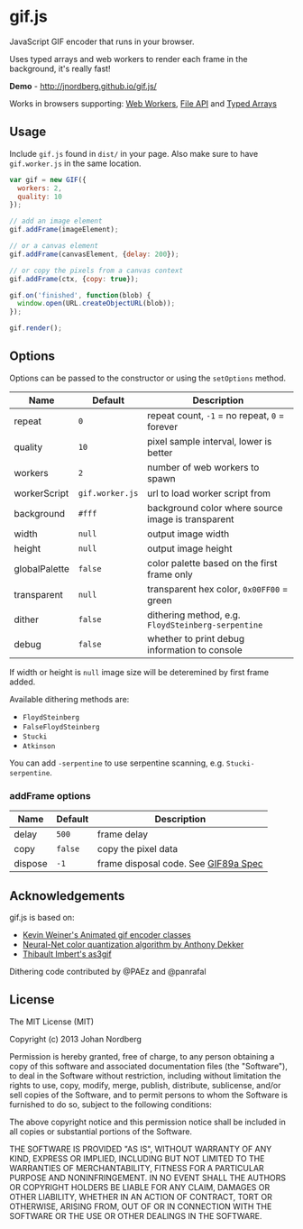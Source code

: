 
# gif.js

JavaScript GIF encoder that runs in your browser.

Uses typed arrays and web workers to render each frame in the background, it's really fast!

**Demo** - http://jnordberg.github.io/gif.js/

Works in browsers supporting: [Web Workers](http://www.w3.org/TR/workers/), [File API](http://www.w3.org/TR/FileAPI/) and [Typed Arrays](https://www.khronos.org/registry/typedarray/specs/latest/)


## Usage

Include `gif.js` found in `dist/` in your page. Also make sure to have `gif.worker.js` in the same location.

```javascript
var gif = new GIF({
  workers: 2,
  quality: 10
});

// add an image element
gif.addFrame(imageElement);

// or a canvas element
gif.addFrame(canvasElement, {delay: 200});

// or copy the pixels from a canvas context
gif.addFrame(ctx, {copy: true});

gif.on('finished', function(blob) {
  window.open(URL.createObjectURL(blob));
});

gif.render();

```

## Options

Options can be passed to the constructor or using the `setOptions` method.

| Name          | Default         | Description                                        |
| --------------|-----------------|----------------------------------------------------|
| repeat        | `0`             | repeat count, `-1` = no repeat, `0` = forever      |
| quality       | `10`            | pixel sample interval, lower is better             |
| workers       | `2`             | number of web workers to spawn                     |
| workerScript  | `gif.worker.js` | url to load worker script from                     |
| background    | `#fff`          | background color where source image is transparent |
| width         | `null`          | output image width                                 |
| height        | `null`          | output image height                                |
| globalPalette | `false`         | color palette based on the first frame only        |
| transparent   | `null`          | transparent hex color, `0x00FF00` = green          |
| dither        | `false`         | dithering method, e.g. `FloydSteinberg-serpentine` |
| debug         | `false`         | whether to print debug information to console      |

If width or height is `null` image size will be deteremined by first frame added.

Available dithering methods are:

 * `FloydSteinberg`
 * `FalseFloydSteinberg`
 * `Stucki`
 * `Atkinson`

You can add `-serpentine` to use serpentine scanning, e.g. `Stucki-serpentine`.

### addFrame options

| Name         | Default         | Description                                        |
| -------------|-----------------|----------------------------------------------------|
| delay        | `500`           | frame delay                                        |
| copy         | `false`         | copy the pixel data                                |
| dispose      | `-1`            | frame disposal code. See [GIF89a Spec][gif89aspec] |

[gif89aspec]: https://www.w3.org/Graphics/GIF/spec-gif89a.txt

## Acknowledgements

gif.js is based on:

 * [Kevin Weiner's Animated gif encoder classes](http://www.fmsware.com/stuff/gif.html)
 * [Neural-Net color quantization algorithm by Anthony Dekker](http://members.ozemail.com.au/~dekker/NEUQUANT.HTML)
 * [Thibault Imbert's as3gif](https://code.google.com/p/as3gif/)

Dithering code contributed by @PAEz and @panrafal


## License

The MIT License (MIT)

Copyright (c) 2013 Johan Nordberg

Permission is hereby granted, free of charge, to any person obtaining a copy
of this software and associated documentation files (the "Software"), to deal
in the Software without restriction, including without limitation the rights
to use, copy, modify, merge, publish, distribute, sublicense, and/or sell
copies of the Software, and to permit persons to whom the Software is
furnished to do so, subject to the following conditions:

The above copyright notice and this permission notice shall be included in
all copies or substantial portions of the Software.

THE SOFTWARE IS PROVIDED "AS IS", WITHOUT WARRANTY OF ANY KIND, EXPRESS OR
IMPLIED, INCLUDING BUT NOT LIMITED TO THE WARRANTIES OF MERCHANTABILITY,
FITNESS FOR A PARTICULAR PURPOSE AND NONINFRINGEMENT. IN NO EVENT SHALL THE
AUTHORS OR COPYRIGHT HOLDERS BE LIABLE FOR ANY CLAIM, DAMAGES OR OTHER
LIABILITY, WHETHER IN AN ACTION OF CONTRACT, TORT OR OTHERWISE, ARISING FROM,
OUT OF OR IN CONNECTION WITH THE SOFTWARE OR THE USE OR OTHER DEALINGS IN
THE SOFTWARE.
